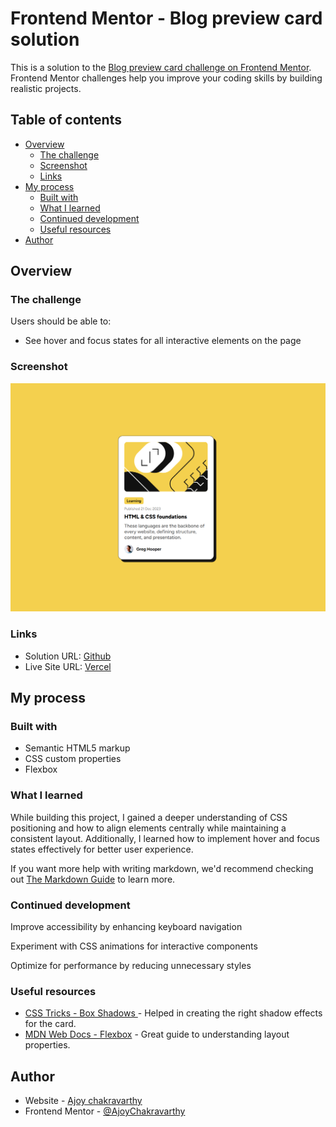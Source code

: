 # Frontend Mentor - Blog preview card solution

This is a solution to the [Blog preview card challenge on Frontend Mentor](https://www.frontendmentor.io/challenges/blog-preview-card-ckPaj01IcS). Frontend Mentor challenges help you improve your coding skills by building realistic projects.

## Table of contents

-  [Overview](#overview)
   -  [The challenge](#the-challenge)
   -  [Screenshot](#screenshot)
   -  [Links](#links)
-  [My process](#my-process)
   -  [Built with](#built-with)
   -  [What I learned](#what-i-learned)
   -  [Continued development](#continued-development)
   -  [Useful resources](#useful-resources)
-  [Author](#author)

## Overview

### The challenge

Users should be able to:

-  See hover and focus states for all interactive elements on the page

### Screenshot

![Blog preview card](/assets/images/Screenshot.png)

### Links

-  Solution URL: [Github](https://www.frontendmentor.io/solutions/responsive-blog-preview-card-using-flexbox-mBlgUJDoY1)
-  Live Site URL: [Vercel](https://blog-preview-card-two-beryl.vercel.app/)

## My process

### Built with

-  Semantic HTML5 markup
-  CSS custom properties
-  Flexbox

### What I learned

While building this project, I gained a deeper understanding of CSS positioning and how to align elements centrally while maintaining a consistent layout. Additionally, I learned how to implement hover and focus states effectively for better user experience.

If you want more help with writing markdown, we'd recommend checking out [The Markdown Guide](https://www.markdownguide.org/) to learn more.

### Continued development

Improve accessibility by enhancing keyboard navigation

Experiment with CSS animations for interactive components

Optimize for performance by reducing unnecessary styles

### Useful resources

-  [CSS Tricks - Box Shadows ](https://css-tricks.com/almanac/properties/b/box-shadow/) - Helped in creating the right shadow effects for the card.
-  [MDN Web Docs - Flexbox](https://developer.mozilla.org/en-US/docs/Learn_web_development/Core/CSS_layout/Flexbox) - Great guide to understanding layout properties.

## Author

-  Website - [Ajoy chakravarthy](https://www.linkedin.com/in/ajoy-chakravarthy/)
-  Frontend Mentor - [@AjoyChakravarthy](https://www.frontendmentor.io/profile/AjoyChakravarthy)
